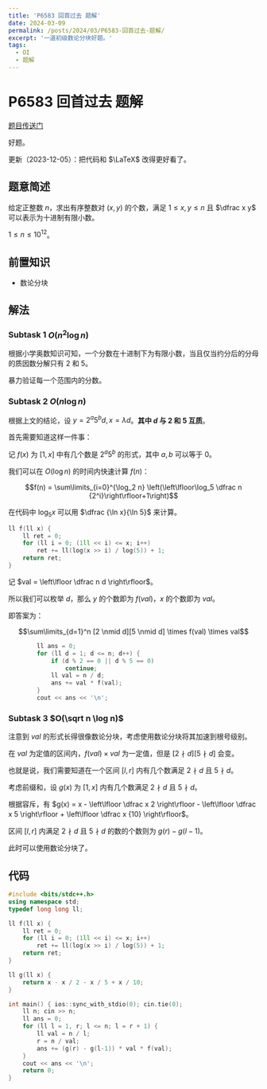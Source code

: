 ```yaml
---
title: 'P6583 回首过去 题解'
date: 2024-03-09
permalink: /posts/2024/03/P6583-回首过去-题解/
excerpt: '一道初级数论分块好题。'
tags:
  - OI
  - 题解
---
```


# P6583 回首过去 题解

[题目传送门](https://www.luogu.com.cn/problem/P6583)

好题。

更新（2023-12-05）：把代码和 $\LaTeX$ 改得更好看了。

## 题意简述

给定正整数 $n$，求出有序整数对 $(x, y)$ 的个数，满足 $1 \le x,y \le n$ 且 $\dfrac x y$ 可以表示为十进制有限小数。

$1 \le n \le 10^{12}$。

## 前置知识

- 数论分块

## 解法

### Subtask 1 $O(n^2 \log n)$

根据小学奥数知识可知，一个分数在十进制下为有限小数，当且仅当约分后的分母的质因数分解只有 $2$ 和 $5$。

暴力验证每一个范围内的分数。

### Subtask 2 $O(n \log n)$

根据上文的结论，设 $y = 2^a 5^b d, x = \lambda d$。**其中 $d$ 与 $2$ 和 $5$ 互质**。

首先需要知道这样一件事：

记 $f(x)$ 为 $[1,x]$ 中有几个数是 $2^a 5^b$ 的形式，其中 $a,b$ 可以等于 $0$。

我们可以在 $O(\log n)$ 的时间内快速计算 $f(n)$：

$$f(n) = \sum\limits_{i=0}^{\log_2 n} \left(\left\lfloor\log_5 \dfrac n {2^i}\right\rfloor+1\right)$$

在代码中 $\log_5 x$ 可以用 $\dfrac {\ln x}{\ln 5}$ 来计算。

```cpp
ll f(ll x) {
    ll ret = 0;
    for (ll i = 0; (1ll << i) <= x; i++)
        ret += ll(log(x >> i) / log(5)) + 1;
    return ret;
}
```

记 $val = \left\lfloor \dfrac n d \right\rfloor$。

所以我们可以枚举 $d$，那么 $y$ 的个数即为 $f(val)$，$x$ 的个数即为 $val$。

即答案为：

$$\sum\limits_{d=1}^n [2 \nmid d][5 \nmid d] \times f(val) \times val$$

```cpp
        ll ans = 0;
        for (ll d = 1; d <= n; d++) {
            if (d % 2 == 0 || d % 5 == 0)
                continue;
            ll val = n / d;
            ans += val * f(val);
        }
        cout << ans << '\n';
```

### Subtask 3 $O(\sqrt n \log n)$

注意到 $val$ 的形式长得很像数论分块，考虑使用数论分块将其加速到根号级别。

在 $val$ 为定值的区间内，$f(val) \times val$ 为一定值，但是 $[2 \nmid d][5 \nmid d]$ 会变。

也就是说，我们需要知道在一个区间 $[l,r]$ 内有几个数满足 $2 \nmid d$ 且 $5 \nmid d$。

考虑前缀和，设 $g(x)$ 为 $[1,x]$ 内有几个数满足 $2 \nmid d$ 且 $5 \nmid d$。

根据容斥，有 $g(x) = x - \left\lfloor \dfrac x 2 \right\rfloor - \left\lfloor \dfrac x 5 \right\rfloor + \left\lfloor \dfrac x {10} \right\rfloor$。

区间 $[l,r]$ 内满足 $2 \nmid d$ 且 $5 \nmid d$ 的数的个数则为 $g(r) - g(l-1)$。

此时可以使用数论分块了。

## 代码

```cpp
#include <bits/stdc++.h>
using namespace std;
typedef long long ll;

ll f(ll x) {
    ll ret = 0;
    for (ll i = 0; (1ll << i) <= x; i++)
        ret += ll(log(x >> i) / log(5)) + 1;
    return ret;
}

ll g(ll x) {
    return x - x / 2 - x / 5 + x / 10;
}

int main() { ios::sync_with_stdio(0); cin.tie(0);
    ll n; cin >> n;
    ll ans = 0;
    for (ll l = 1, r; l <= n; l = r + 1) {
        ll val = n / l;
        r = n / val;
        ans += (g(r) - g(l-1)) * val * f(val);
    }
    cout << ans << '\n';
    return 0;
}
```
